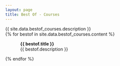 ```yaml
---
layout: page
title: Best Of - Courses
---
```


<!-- <h1>{{ site.data.bestof_courses.title }}</h1> -->
<div>
{{ site.data.bestof_courses.description }}
</div>
{% for bestof in site.data.bestof_courses.content %}
 <ul>
    <ol>
        <b>{{ bestof.title }}</b> <br> {{ bestof.description }}
    </ol>
  </ul>
  <!-- <p>{{ staff_member | markdownify }}</p> -->
{% endfor %}